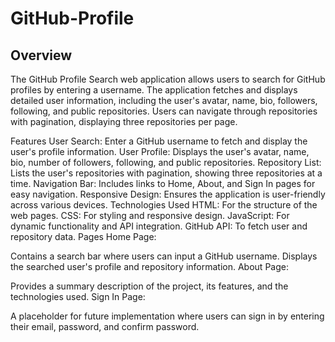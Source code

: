 # GitHub-Profile

## Overview
The GitHub Profile Search web application allows users to search for GitHub profiles by entering a username. The application fetches and displays detailed user information, including the user's avatar, name, bio, followers, following, and public repositories. Users can navigate through repositories with pagination, displaying three repositories per page.

Features
User Search: Enter a GitHub username to fetch and display the user's profile information.
User Profile: Displays the user's avatar, name, bio, number of followers, following, and public repositories.
Repository List: Lists the user's repositories with pagination, showing three repositories at a time.
Navigation Bar: Includes links to Home, About, and Sign In pages for easy navigation.
Responsive Design: Ensures the application is user-friendly across various devices.
Technologies Used
HTML: For the structure of the web pages.
CSS: For styling and responsive design.
JavaScript: For dynamic functionality and API integration.
GitHub API: To fetch user and repository data.
Pages
Home Page:

Contains a search bar where users can input a GitHub username.
Displays the searched user's profile and repository information.
About Page:

Provides a summary description of the project, its features, and the technologies used.
Sign In Page:

A placeholder for future implementation where users can sign in by entering their email, password, and confirm password.
